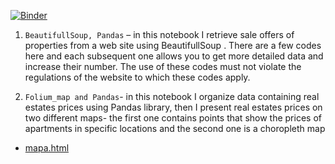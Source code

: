 [![Binder](https://mybinder.org/badge_logo.svg)](https://mybinder.org/v2/gh/KKuzmiak/Projects/master)

1. `BeautifullSoup, Pandas` – in this notebook I retrieve sale offers of properties from a web site using BeautifullSoup .
There are a few codes here and each subsequent one allows you to get more detailed data and increase their number. 
The use of these codes must not violate the regulations of the website to which these codes apply.

2. `Folium_map and Pandas`- in this notebook  I organize data containing real estates prices using Pandas library, then I present real estates prices on two different maps- the first one contains points that show the prices of apartments in specific locations and the second one is a choropleth map

* [mapa.html](https://rawcdn.githack.com/KKuzmiak/Projects/88540be06e4771d0061b93a84b81439409cc8386/mapa.html)
